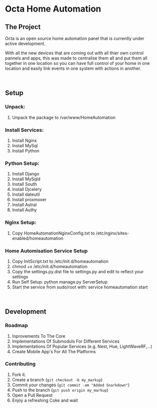 # Octa Home Automation

## The Project

Octa is an open source home automation panel that is currently under active development.

With all the new devices that are coming out with all thier own control pannels and apps, this was made to centralise them all and put them all together in one location so you can have full control of your home in one location and easily link events in one system with actions in another.

<br/>

## Setup
### Unpack:
1. Unpack the package to /var/www/HomeAutomation

### Install Services:
1. Install Nginx
2. Install MySql
3. Install Python

### Python Setup:
1. Install Django
2. Install MySqld
3. Install South
3. Install Djcelery
4. Install dateutil
5. Install proxmoxer
6. Install Astral
7. Install Authy

### Nginx Setup:
1. Copy HomeAutomationNginxConfig.txt to /etc/nginx/sites-enabled/homeautomation

### Home Automisation Service Setup
1. Copy InitScript.txt to /etc/init.d/homeautomation
2. chmod +x /etc/init.d/homeautomation
3. Copy the settings.py.dist file to settings.py and edit to reflect your settings
3. Run Self Setup: python manage.py ServerSetup
3. Start the service from sudo/root with: service homeautomation start

<br/>

## Development
### Roadmap
1. Inprovements To The Core
2. Implementations Of Submoduls For Different Services
3. Implementations Of Popular Services (e.g. Nest, Hue, LightWaveRF,...)
4. Create Mobile App's For All The Platforms

### Contributing
1. Fork it.
2. Create a branch (`git checkout -b my_markup`)
3. Commit your changes (`git commit -am "Added Snarkdown"`)
4. Push to the branch (`git push origin my_markup`)
5. Open a Pull Request
6. Enjoy a refreshing Coke and wait